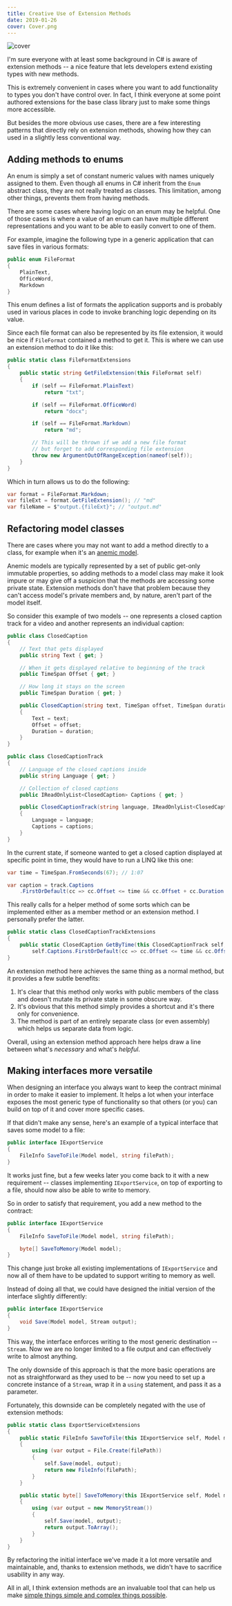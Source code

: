 ```yaml
---
title: Creative Use of Extension Methods
date: 2019-01-26
cover: Cover.png
---
```


![cover](Cover.png)

I'm sure everyone with at least some background in C# is aware of extension methods -- a nice feature that lets developers extend existing types with new methods.

This is extremely convenient in cases where you want to add functionality to types you don't have control over. In fact, I think everyone at some point authored extensions for the base class library just to make some things more accessible.

But besides the more obvious use cases, there are a few interesting patterns that directly rely on extension methods, showing how they can used in a slightly less conventional way.

## Adding methods to enums

An enum is simply a set of constant numeric values with names uniquely assigned to them. Even though all enums in C# inherit from the `Enum` abstract class, they are not really treated as classes. This limitation, among other things, prevents them from having methods.

There are some cases where having logic on an enum may be helpful. One of those cases is where a value of an enum can have multiple different representations and you want to be able to easily convert to one of them.

For example, imagine the following type in a generic application that can save files in various formats:

```csharp
public enum FileFormat
{
    PlainText,
    OfficeWord,
    Markdown
}
```

This enum defines a list of formats the application supports and is probably used in various places in code to invoke branching logic depending on its value.

Since each file format can also be represented by its file extension, it would be nice if `FileFormat` contained a method to get it. This is where we can use an extension method to do it like this:

```csharp
public static class FileFormatExtensions
{
    public static string GetFileExtension(this FileFormat self)
    {
        if (self == FileFormat.PlainText)
            return "txt";

        if (self == FileFormat.OfficeWord)
            return "docx";

        if (self == FileFormat.Markdown)
            return "md";

        // This will be thrown if we add a new file format
        // but forget to add corresponding file extension
        throw new ArgumentOutOfRangeException(nameof(self));
    }
}
```

Which in turn allows us to do the following:

```csharp
var format = FileFormat.Markdown;
var fileExt = format.GetFileExtension(); // "md"
var fileName = $"output.{fileExt}"; // "output.md"
```

## Refactoring model classes

There are cases where you may not want to add a method directly to a class, for example when it's an [anemic model](https://en.wikipedia.org/wiki/Anemic_domain_model).

Anemic models are typically represented by a set of public get-only immutable properties, so adding methods to a model class may make it look impure or may give off a suspicion that the methods are accessing some private state. Extension methods don't have that problem because they can't access model's private members and, by nature, aren't part of the model itself.

So consider this example of two models -- one represents a closed caption track for a video and another represents an individual caption:

```csharp
public class ClosedCaption
{
    // Text that gets displayed
    public string Text { get; }

    // When it gets displayed relative to beginning of the track
    public TimeSpan Offset { get; }

    // How long it stays on the screen
    public TimeSpan Duration { get; }

    public ClosedCaption(string text, TimeSpan offset, TimeSpan duration)
    {
        Text = text;
        Offset = offset;
        Duration = duration;
    }
}

public class ClosedCaptionTrack
{
    // Language of the closed captions inside
    public string Language { get; }

    // Collection of closed captions
    public IReadOnlyList<ClosedCaption> Captions { get; }

    public ClosedCaptionTrack(string language, IReadOnlyList<ClosedCaption> captions)
    {
        Language = language;
        Captions = captions;
    }
}
```

In the current state, if someone wanted to get a closed caption displayed at specific point in time, they would have to run a LINQ like this one:

```csharp
var time = TimeSpan.FromSeconds(67); // 1:07

var caption = track.Captions
    .FirstOrDefault(cc => cc.Offset <= time && cc.Offset + cc.Duration >= time);
```

This really calls for a helper method of some sorts which can be implemented either as a member method or an extension method. I personally prefer the latter.

```csharp
public static class ClosedCaptionTrackExtensions
{
    public static ClosedCaption GetByTime(this ClosedCaptionTrack self, TimeSpan time) =>
        self.Captions.FirstOrDefault(cc => cc.Offset <= time && cc.Offset + cc.Duration >= time);
}
```

An extension method here achieves the same thing as a normal method, but it provides a few subtle benefits:

1. It's clear that this method only works with public members of the class and doesn't mutate its private state in some obscure way.
2. It's obvious that this method simply provides a shortcut and it's there only for convenience.
3. The method is part of an entirely separate class (or even assembly) which helps us separate data from logic.

Overall, using an extension method approach here helps draw a line between what's _necessary_ and what's _helpful_.

## Making interfaces more versatile

When designing an interface you always want to keep the contract minimal in order to make it easier to implement. It helps a lot when your interface exposes the most generic type of functionality so that others (or you) can build on top of it and cover more specific cases.

If that didn't make any sense, here's an example of a typical interface that saves some model to a file:

```csharp
public interface IExportService
{
    FileInfo SaveToFile(Model model, string filePath);
}
```

It works just fine, but a few weeks later you come back to it with a new requirement -- classes implementing `IExportService`, on top of exporting to a file, should now also be able to write to memory.

So in order to satisfy that requirement, you add a new method to the contract:

```csharp
public interface IExportService
{
    FileInfo SaveToFile(Model model, string filePath);

    byte[] SaveToMemory(Model model);
}
```

This change just broke all existing implementations of `IExportService` and now all of them have to be updated to support writing to memory as well.

Instead of doing all that, we could have designed the initial version of the interface slightly differently:

```csharp
public interface IExportService
{
    void Save(Model model, Stream output);
}
```

This way, the interface enforces writing to the most generic destination -- `Stream`. Now we are no longer limited to a file output and can effectively write to almost anything.

The only downside of this approach is that the more basic operations are not as straightforward as they used to be -- now you need to set up a concrete instance of a `Stream`, wrap it in a `using` statement, and pass it as a parameter.

Fortunately, this downside can be completely negated with the use of extension methods:

```csharp
public static class ExportServiceExtensions
{
    public static FileInfo SaveToFile(this IExportService self, Model model, string filePath)
    {
        using (var output = File.Create(filePath))
        {
            self.Save(model, output);
            return new FileInfo(filePath);
        }
    }

    public static byte[] SaveToMemory(this IExportService self, Model model)
    {
        using (var output = new MemoryStream())
        {
            self.Save(model, output);
            return output.ToArray();
        }
    }
}
```

By refactoring the initial interface we've made it a lot more versatile and maintainable, and, thanks to extension methods, we didn't have to sacrifice usability in any way.

All in all, I think extension methods are an invaluable tool that can help us make [simple things simple and complex things possible](https://en.wikiquote.org/wiki/Alan_Kay).
